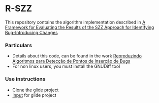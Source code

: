 # R-SZZ
This repository contains the algorithm implementation described in [A Framework for Evaluating the Results of the SZZ Approach for Identifying Bug-Introducing Changes](https://users.encs.concordia.ca/~shang/pubs/TSE_Daniel.pdf)

### Particulars
- Details about this code, can be found in the work [Reproduzindo Algoritmos para Detecção de Pontos
de Inserção de Bugs](https://drive.google.com/file/d/1fAZAJDNPCYtj8lZmgSpNhys_ZT-w242y/view?usp=sharing)
- For non linux users, you must install the GNUDiff tool

### Use instructions
- Clone the [glide](https://github.com/bumptech/glide) project
- [Input](https://drive.google.com/file/d/1F3ejm5GoDRl10AWn5w1Rh1DJFI7a5E-y/view?usp=sharing) for glide project
